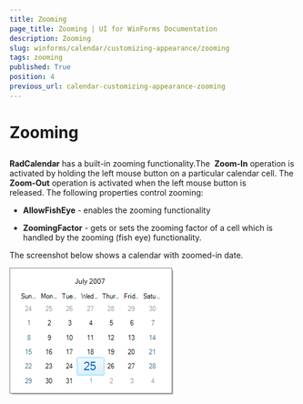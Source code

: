 ```yaml
---
title: Zooming
page_title: Zooming | UI for WinForms Documentation
description: Zooming
slug: winforms/calendar/customizing-appearance/zooming
tags: zooming
published: True
position: 4
previous_url: calendar-customizing-appearance-zooming
---
```


# Zooming



## 

__RadCalendar__ has a built-in zooming functionality.The  __Zoom-In__ operation is activated by holding the left mouse button on a particular calendar cell. The __Zoom-Out__ operation is activated when the left mouse button is released. The following properties control zooming:

* __AllowFishEye__ - enables the zooming functionality 


* __ZoomingFactor__ - gets or sets the zooming factor of a cell which is handled by the zooming (fish eye) functionality. 

The screenshot below shows a calendar with zoomed-in date.

![calendar-customizing-appearance-zooming 001](images/calendar-customizing-appearance-zooming001.png)
